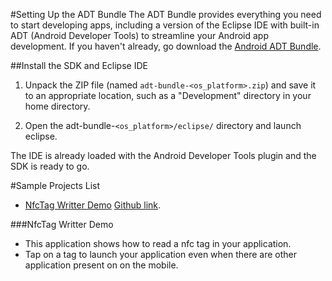 #Setting Up the ADT Bundle
The ADT Bundle provides everything you need to start developing apps, including a version of the Eclipse IDE with built-in ADT (Android Developer Tools) to streamline your Android app development. If you haven't already, go download the [Android ADT Bundle](http://developer.android.com/sdk/index.html).

##Install the SDK and Eclipse IDE

1. Unpack the ZIP file (named `adt-bundle-<os_platform>.zip`) and save it to an appropriate location, such as a "Development" directory in your home directory.

2. Open the adt-bundle-`<os_platform>/eclipse/` directory and launch eclipse.

The IDE is already loaded with the Android Developer Tools plugin and the SDK is ready to go.

#Sample Projects List

* [NfcTag Writter Demo](#nfctag-writter-demo) [Github link](https://github.com/ranvijaySingh-Webonise/AndroidNfcTagWritterDemo).

###NfcTag Writter Demo

* This application shows how to read a nfc tag in your application.
* Tap on a tag to launch your application  even when there are other application present on on the mobile.
